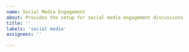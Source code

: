 ```yaml
---
name: Social Media Engagement
about: Provides the setup for social media engagement discussions
title: ''
labels: 'social media'
assignees: ''

---
```



